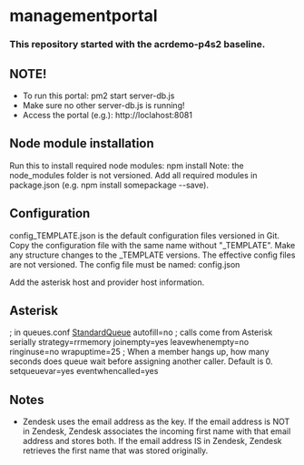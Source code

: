 # managementportal

### This repository started with the acrdemo-p4s2 baseline.

## NOTE!

* To run this portal: pm2 start server-db.js
* Make sure no other server-db.js is running!
* Access the portal (e.g.): http://loclahost:8081

## Node module installation

Run this to install required node modules: npm install
Note: the node_modules folder is not versioned. Add all required modules in package.json (e.g. npm install somepackage --save).

## Configuration

config_TEMPLATE.json is the default configuration files versioned in Git. Copy the configuration file with the same name without "_TEMPLATE". Make any structure changes to the _TEMPLATE versions. The effective config files are not versioned. The config file must be named: config.json

Add the asterisk host and provider host information.

## Asterisk

; in queues.conf
[StandardQueue](!)
autofill=no    ; calls come from Asterisk serially
strategy=rrmemory
joinempty=yes
leavewhenempty=no
ringinuse=no
wrapuptime=25  ; When a member hangs up, how many seconds does queue wait before assigning another caller.  Default is 0.
setqueuevar=yes
eventwhencalled=yes

## Notes

* Zendesk uses the email address as the key. If the email address is NOT in Zendesk, Zendesk associates the incoming first name with that email address and stores both. If the email address IS in Zendesk, Zendesk retrieves the first name that was stored originally.
